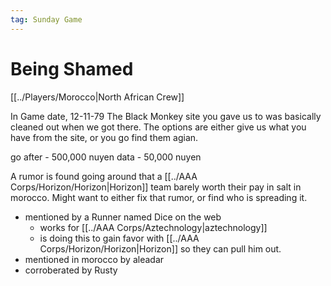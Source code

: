 ```yaml
---
tag: Sunday Game
---
```

# Being Shamed
[[../Players/Morocco|North African Crew]]

In Game date, 12-11-79
The Black Monkey site you gave us to was basically cleaned out when we got there. The options are either give us what you have from the site, or you go find them agian.

go after - 500,000 nuyen
data - 50,000 nuyen

A rumor is found going around that a [[../AAA Corps/Horizon/Horizon|Horizon]] team barely worth their pay in salt in morocco. Might want to either fix that rumor, or find who is spreading it.
- mentioned by a Runner named Dice on the web
	- works for [[../AAA Corps/Aztechnology|aztechnology]]
	- is doing this to gain favor with [[../AAA Corps/Horizon/Horizon|Horizon]] so they can pull him out.
- mentioned in morocco by aleadar
- corroberated by Rusty